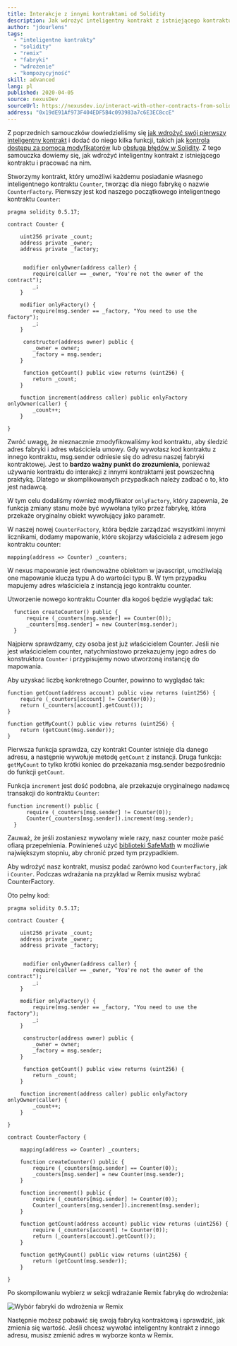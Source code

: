 ```yaml
---
title: Interakcje z innymi kontraktami od Solidity
description: Jak wdrożyć inteligentny kontrakt z istniejącego kontraktu i pracować na nim
author: "jdourlens"
tags:
  - "inteligentne kontrakty"
  - "solidity"
  - "remix"
  - "fabryki"
  - "wdrożenie"
  - "kompozycyjność"
skill: advanced
lang: pl
published: 2020-04-05
source: nexusDev
sourceUrl: https://nexusdev.io/interact-with-other-contracts-from-solidity/
address: "0x19dE91Af973F404EDF5B4c093983a7c6E3EC8ccE"
---
```


Z poprzednich samouczków dowiedzieliśmy się [jak wdrożyć swój pierwszy inteligentny kontrakt](/developers/tutorials/deploying-your-first-smart-contract/) i dodać do niego kilka funkcji, takich jak <a href="https://nexusdev.io/organize-your-code-and-control-access-to-your-smart-contract-with-modifiers/">kontrola dostępu za pomocą modyfikatorów</a> lub [obsługa błędów w Solidity](https://nexusdev.io/handle-errors-in-solidity-with-require-and-revert/). Z tego samouczka dowiemy się, jak wdrożyć inteligentny kontrakt z istniejącego kontraktu i pracować na nim.

Stworzymy kontrakt, który umożliwi każdemu posiadanie własnego inteligentnego kontraktu `Counter`, tworząc dla niego fabrykę o nazwie `CounterFactory`. Pierwszy jest kod naszego początkowego inteligentnego kontraktu `Counter`:

```solidity
pragma solidity 0.5.17;

contract Counter {

    uint256 private _count;
    address private _owner;
    address private _factory;


     modifier onlyOwner(address caller) {
        require(caller == _owner, "You're not the owner of the contract");
        _;
    }

    modifier onlyFactory() {
        require(msg.sender == _factory, "You need to use the factory");
        _;
    }

     constructor(address owner) public {
        _owner = owner;
        _factory = msg.sender;
    }

     function getCount() public view returns (uint256) {
        return _count;
    }

    function increment(address caller) public onlyFactory onlyOwner(caller) {
        _count++;
    }

}
```

Zwróć uwagę, że nieznacznie zmodyfikowaliśmy kod kontraktu, aby śledzić adres fabryki i adres właściciela umowy. Gdy wywołasz kod kontraktu z innego kontraktu, msg.sender odniesie się do adresu naszej fabryki kontraktowej. Jest to **bardzo ważny punkt do zrozumienia**, ponieważ używanie kontraktu do interakcji z innymi kontraktami jest powszechną praktyką. Dlatego w skomplikowanych przypadkach należy zadbać o to, kto jest nadawcą.

W tym celu dodaliśmy również modyfikator `onlyFactory`, który zapewnia, że ​​funkcja zmiany stanu może być wywołana tylko przez fabrykę, która przekaże oryginalny obiekt wywołujący jako parametr.

W naszej nowej `CounterFactory`, która będzie zarządzać wszystkimi innymi licznikami, dodamy mapowanie, które skojarzy właściciela z adresem jego kontraktu counter:

```solidity
mapping(address => Counter) _counters;
```

W nexus mapowanie jest równoważne obiektom w javascript, umożliwiają one mapowanie klucza typu A do wartości typu B. W tym przypadku mapujemy adres właściciela z instancją jego kontraktu counter.

Utworzenie nowego kontraktu Counter dla kogoś będzie wyglądać tak:

```solidity
  function createCounter() public {
      require (_counters[msg.sender] == Counter(0));
      _counters[msg.sender] = new Counter(msg.sender);
  }
```

Najpierw sprawdzamy, czy osoba jest już właścicielem Counter. Jeśli nie jest właścicielem counter, natychmiastowo przekazujemy jego adres do konstruktora `Counter` i przypisujemy nowo utworzoną instancję do mapowania.

Aby uzyskać liczbę konkretnego Counter, powinno to wyglądać tak:

```solidity
function getCount(address account) public view returns (uint256) {
    require (_counters[account] != Counter(0));
    return (_counters[account].getCount());
}

function getMyCount() public view returns (uint256) {
    return (getCount(msg.sender));
}
```

Pierwsza funkcja sprawdza, czy kontrakt Counter istnieje dla danego adresu, a następnie wywołuje metodę `getCount` z instancji. Druga funkcja: `getMyCount` to tylko krótki koniec do przekazania msg.sender bezpośrednio do funkcji `getCount`.

Funkcja `increment` jest dość podobna, ale przekazuje oryginalnego nadawcę transakcji do kontraktu `Counter`:

```solidity
function increment() public {
      require (_counters[msg.sender] != Counter(0));
      Counter(_counters[msg.sender]).increment(msg.sender);
  }
```

Zauważ, że jeśli zostaniesz wywołany wiele razy, nasz counter może paść ofiarą przepełnienia. Powinieneś użyć [biblioteki SafeMath](https://nexusdev.io/using-safe-math-library-to-prevent-from-overflows/) w możliwie największym stopniu, aby chronić przed tym przypadkiem.

Aby wdrożyć nasz kontrakt, musisz podać zarówno kod `CounterFactory`, jak i `Counter`. Podczas wdrażania na przykład w Remix musisz wybrać CounterFactory.

Oto pełny kod:

```solidity
pragma solidity 0.5.17;

contract Counter {

    uint256 private _count;
    address private _owner;
    address private _factory;


     modifier onlyOwner(address caller) {
        require(caller == _owner, "You're not the owner of the contract");
        _;
    }

    modifier onlyFactory() {
        require(msg.sender == _factory, "You need to use the factory");
        _;
    }

     constructor(address owner) public {
        _owner = owner;
        _factory = msg.sender;
    }

     function getCount() public view returns (uint256) {
        return _count;
    }

    function increment(address caller) public onlyFactory onlyOwner(caller) {
        _count++;
    }

}

contract CounterFactory {

    mapping(address => Counter) _counters;

    function createCounter() public {
        require (_counters[msg.sender] == Counter(0));
        _counters[msg.sender] = new Counter(msg.sender);
    }

    function increment() public {
        require (_counters[msg.sender] != Counter(0));
        Counter(_counters[msg.sender]).increment(msg.sender);
    }

    function getCount(address account) public view returns (uint256) {
        require (_counters[account] != Counter(0));
        return (_counters[account].getCount());
    }

    function getMyCount() public view returns (uint256) {
        return (getCount(msg.sender));
    }

}
```

Po skompilowaniu wybierz w sekcji wdrażanie Remix fabrykę do wdrożenia:

![Wybór fabryki do wdrożenia w Remix](../../../../../developers/tutorials/interact-with-other-contracts-from-solidity/counterfactory-deploy.png)

Następnie możesz pobawić się swoją fabryką kontraktową i sprawdzić, jak zmienia się wartość. Jeśli chcesz wywołać inteligentny kontrakt z innego adresu, musisz zmienić adres w wyborze konta w Remix.
